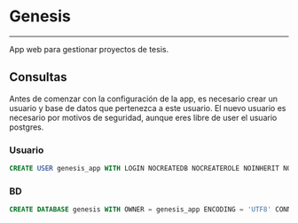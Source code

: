 # Genesis

-----

App web para gestionar proyectos de tesis.

## Consultas

Antes de comenzar con la configuración de la app, es necesario crear un usuario y base de datos que pertenezca a este usuario. El nuevo usuario es necesario por motivos de seguridad, aunque eres libre de user el usuario postgres.

### Usuario

```sql
CREATE USER genesis_app WITH LOGIN NOCREATEDB NOCREATEROLE NOINHERIT NOREPLICATION CONNECTION LIMIT -1 PASSWORD 'contraseña';
```

### BD

```sql
CREATE DATABASE genesis WITH OWNER = genesis_app ENCODING = 'UTF8' CONNECTION LIMIT = -1;
```
